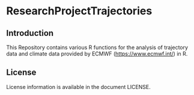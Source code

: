 # ResearchProjectTrajectories

## Introduction

This Repository contains various R functions for the analysis of trajectory data and climate data provided by ECMWF (https://www.ecmwf.int/) in R.

## License

License information is available in the document LICENSE.

